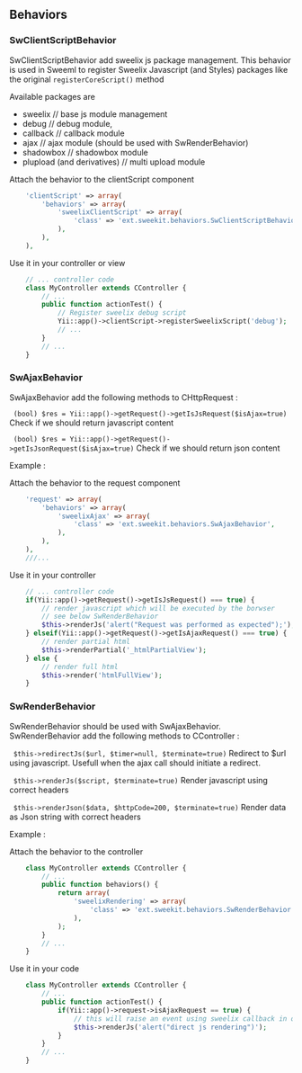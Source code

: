## Behaviors

### SwClientScriptBehavior

SwClientScriptBehavior add sweelix js package management. This behavior
is used in Sweeml to register Sweelix Javascript (and Styles) packages like
the original ````registerCoreScript()```` method

Available packages are

* sweelix // base js module management
* debug // debug module, 
* callback // callback module
* ajax // ajax module (should be used with SwRenderBehavior)
* shadowbox // shadowbox module
* plupload (and derivatives) // multi upload module

Attach the behavior to the clientScript component

````php
    'clientScript' => array(
        'behaviors' => array(
            'sweelixClientScript' => array(
                'class' => 'ext.sweekit.behaviors.SwClientScriptBehavior',
            ),
        ),
    ),
````

Use it in your controller or view

````php
    // ... controller code
    class MyController extends CController {
        // ...
        public function actionTest() {
            // Register sweelix debug script
            Yii::app()->clientScript->registerSweelixScript('debug');
            // ...
        }
        // ...
    }
````


### SwAjaxBehavior

SwAjaxBehavior add the following methods to CHttpRequest :

```` (bool) $res = Yii::app()->getRequest()->getIsJsRequest($isAjax=true)````
Check if we should return javascript content

```` (bool) $res = Yii::app()->getRequest()->getIsJsonRequest($isAjax=true)````
Check if we should return json content

Example :

Attach the behavior to the request component

````php
    'request' => array(
        'behaviors' => array(
            'sweelixAjax' => array(
                'class' => 'ext.sweekit.behaviors.SwAjaxBehavior',
            ),
        ),
    ),
    ///... 
````


Use it in your controller

````php
    // ... controller code
    if(Yii::app()->getRequest()->getIsJsRequest() === true) {
        // render javascript which will be executed by the borwser
        // see below SwRenderBehavior
        $this->renderJs('alert("Request was performed as expected");');
    } elseif(Yii::app()->getRequest()->getIsAjaxRequest() === true) {
        // render partial html
        $this->renderPartial('_htmlPartialView');
    } else {
        // render full html
        $this->render('htmlFullView');
    }
````

### SwRenderBehavior

SwRenderBehavior should be used with SwAjaxBehavior. SwRenderBehavior add
the following methods to CController : 

```` $this->redirectJs($url, $timer=null, $terminate=true)````
Redirect to $url using javascript. Usefull when the ajax call should initiate
a redirect.

```` $this->renderJs($script, $terminate=true)````
Render javascript using correct headers

```` $this->renderJson($data, $httpCode=200, $terminate=true)````
Render data as Json string with correct headers

Example :

Attach the behavior to the controller

````php
    class MyController extends CController {
        // ...
        public function behaviors() {
            return array(
                'sweelixRendering' => array(
                    'class' => 'ext.sweekit.behaviors.SwRenderBehavior',
                ),
            );
        }
        // ...
    }
````

Use it in your code

````php
    class MyController extends CController {
        // ...
        public function actionTest() {
            if(Yii::app()->request->isAjaxRequest == true) {
                // this will raise an event using sweelix callback in order to open a shadowbox
                $this->renderJs('alert("direct js rendering")');
            }
        }
        // ...
    }
````

